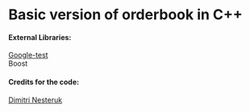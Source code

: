 # Basic version of orderbook in C++

<h4>External Libraries: </h4>
<a href="https://github.com/google/googletest">Google-test</a> </br>
Boost

</br>

<h4>Credits for the code: </h4>
<a href="https://www.youtube.com/watch?v=fxN4xEZvrxI">Dimitri Nesteruk</a>
